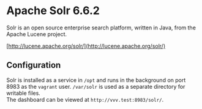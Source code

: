# Apache Solr 6.6.2

Solr is an open source enterprise search platform, written in Java, from the Apache Lucene project.

[http://lucene.apache.org/solr/](http://lucene.apache.org/solr/)


## Configuration

Solr is installed as a service in `/opt` and runs in the background on port 8983 as the `vagrant` user. `/var/solr` is used as a separate directory for writable files.  
The dashboard can be viewed at `http://vvv.test:8983/solr/`.